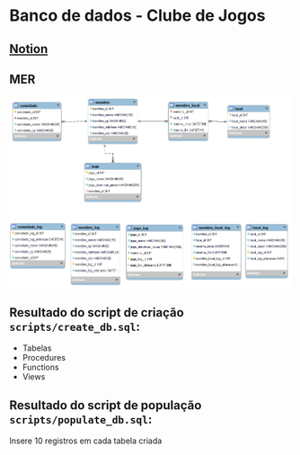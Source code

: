 # Banco de dados - Clube de Jogos

## [Notion](https://south-golf-5a5.notion.site/Trabalho-em-grupo-7eedb03d6482467c81b5a8f1fa401215)

## MER

![MER do clube de jogos](./mer.png)
## Resultado do script de criação `scripts/create_db.sql`:
- Tabelas
- Procedures
- Functions
- Views

## Resultado do script de população `scripts/populate_db.sql`:
Insere 10 registros em cada tabela criada